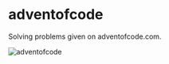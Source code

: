 # adventofcode
Solving problems given on adventofcode.com.

![adventofcode](http://shrani.si/f/N/od/4tucrMVY/dreve.png?raw=true "adventofcode")
